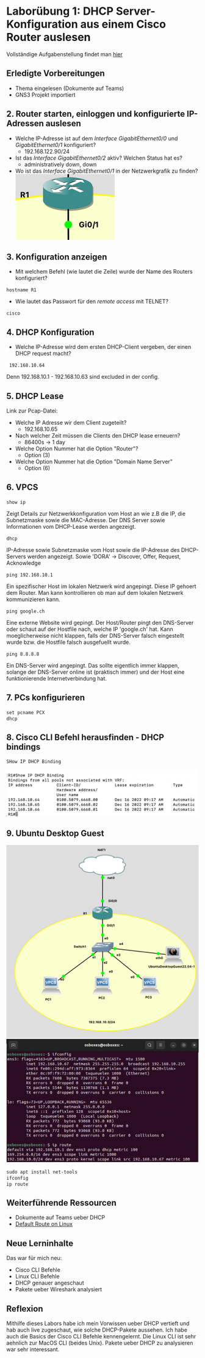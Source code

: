 # Laborübung 1: DHCP Server-Konfiguration aus einem Cisco Router auslesen

Vollständige Aufgabenstellung findet man [hier](https://gitlab.com/alptbz/m123/-/blob/main/05_DHCP/01_DHCP%20Server%20Konfiguration%20Cisco.md)

## Erledigte Vorbereitungen
 - Thema eingelesen (Dokumente auf Teams)
 - GNS3 Projekt importiert

## 2. Router starten, einloggen und konfigurierte IP-Adressen auslesen

 - Welche IP-Adresse ist auf dem *Interface* *GigabitEthernet0/0* und *GigabitEthernet0/1* konfiguriert?
   - 192.168.122.90/24
 - Ist das *Interface* *GigabitEthernet0/2* aktiv? Welchen Status hat es?
   - administratively down,  down
 - Wo ist das *Interface* *GigabitEthernet0/1* in der Netzwerkgrafik zu finden?
![Interface ist da](images/Switch.png)

## 3. Konfiguration anzeigen
 - Mit welchem Befehl (wie lautet die Zeile) wurde der Name des Routers konfiguriert?
  ```
  hostname R1
  ```
   
 - Wie lautet das Passwort für den *remote access* mit TELNET?
  ```
  cisco
  ```

## 4. DHCP Konfiguration
- Welche IP-Adresse wird dem ersten DHCP-Client vergeben, der einen DHCP request macht?
```
 192.168.10.64 
```
Denn  192.168.10.1 - 192.168.10.63 sind excluded in der config.

## 5. DHCP Lease
 Link zur Pcap-Datei: 

- Welche IP Adresse wir dem Client zugeteilt?
  - 192.168.10.65
- Nach welcher Zeit müssen die Clients den DHCP lease erneuern?
  - 86400s -> 1 day
- Welche Option Nummer hat die Option "Router"?
  - Option (3)
- Welche Option Nummer hat die Option "Domain Name Server"
    - Option (6)
## 6. VPCS

```
show ip
```
Zeigt Details zur Netzwerkkonfiguration vom Host an wie z.B die IP, die Subnetzmaske sowie die MAC-Adresse. Der DNS Server sowie Informationen vom DHCP-Lease werden angezeigt.

```
dhcp
```
IP-Adresse sowie Subnetzmaske vom Host sowie die IP-Adresse des DHCP-Servers werden angezeigt.
Sowie 'DORA' -> Discover, Offer, Request, Acknowledge
```
ping 192.168.10.1
```
Ein spezifischer Host im lokalen Netzwerk wird angepingt. Diese IP gehoert dem Router. Man kann kontrollieren ob man auf dem lokalen Netzwerk kommunizieren kann.
```
ping google.ch
```
Eine externe Website wird gepingt. Der Host/Router pingt den DNS-Server oder schaut auf der Hostfile nach, welche IP 'google.ch' hat. Kann moeglicherweise nicht klappen, falls der DNS-Server falsch eingestellt wurde bzw. die Hostfile falsch ausgefuellt wurde.

```
ping 8.8.8.8
```
Ein DNS-Server wird angepingt. Das sollte eigentlich immer klappen, solange der DNS-Server online ist (praktisch immer) und der Host eine funktionierende Internetverbindung hat.
## 7. PCs konfigurieren
```
set pcname PCX
dhcp
```
## 8. Cisco CLI Befehl herausfinden - DHCP bindings
``` 
SHow IP DHCP Binding
```
![DHCP Bindings](images/dhcp-bindings.png)

## 9. Ubuntu Desktop Guest
![Netzwerk mit Ubuntu VM](images/ubuntu-netz.png)
![IP und Default Route Ubuntu VM](images/ubuntu-ip.png)
```
sudo apt install net-tools
ifconfig
ip route
```
## Weiterführende Ressourcen 
- Dokumente auf Teams ueber DHCP
- [Default Route on Linux](https://www.systranbox.com/the-default-route-in-linux/)
## Neue Lerninhalte
Das war für mich neu: 
 - Cisco CLI Befehle
 - Linux CLI Befehle
 - DHCP genauer angeschaut
 - Pakete ueber Wireshark analysiert

## Reflexion
Mithilfe dieses Labors habe ich mein Vorwissen ueber DHCP vertieft und hab auch live zugeschaut, wie solche DHCP-Pakete aussehen. Ich habe auch die Basics der  Cisco CLI Befehle kennengelernt. Die Linux CLI ist sehr aehnlich zur MacOS CLI (beides Unix). Pakete ueber DHCP zu analysieren war sehr interessant.

